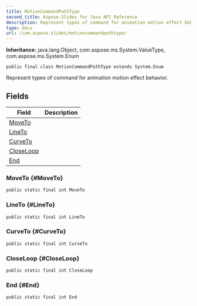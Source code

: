 ```yaml
---
title: MotionCommandPathType
second_title: Aspose.Slides for Java API Reference
description: Represent types of command for animation motion effect behavior.
type: docs
url: /com.aspose.slides/motioncommandpathtype/
---
```

**Inheritance:**
java.lang.Object, com.aspose.ms.System.ValueType, com.aspose.ms.System.Enum
```
public final class MotionCommandPathType extends System.Enum
```

Represent types of command for animation motion effect behavior.
## Fields

| Field | Description |
| --- | --- |
| [MoveTo](#MoveTo) |  |
| [LineTo](#LineTo) |  |
| [CurveTo](#CurveTo) |  |
| [CloseLoop](#CloseLoop) |  |
| [End](#End) |  |
### MoveTo {#MoveTo}
```
public static final int MoveTo
```




### LineTo {#LineTo}
```
public static final int LineTo
```




### CurveTo {#CurveTo}
```
public static final int CurveTo
```




### CloseLoop {#CloseLoop}
```
public static final int CloseLoop
```




### End {#End}
```
public static final int End
```




